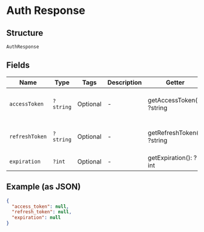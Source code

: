 
# Auth Response

## Structure

`AuthResponse`

## Fields

| Name | Type | Tags | Description | Getter | Setter |
|  --- | --- | --- | --- | --- | --- |
| `accessToken` | `?string` | Optional | - | getAccessToken(): ?string | setAccessToken(?string accessToken): void |
| `refreshToken` | `?string` | Optional | - | getRefreshToken(): ?string | setRefreshToken(?string refreshToken): void |
| `expiration` | `?int` | Optional | - | getExpiration(): ?int | setExpiration(?int expiration): void |

## Example (as JSON)

```json
{
  "access_token": null,
  "refresh_token": null,
  "expiration": null
}
```

